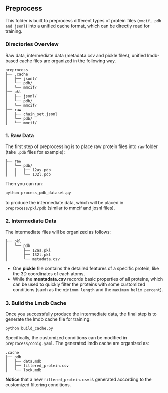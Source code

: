 ## Preprocess
This folder is built to preprocess different types of protein files (`mmcif, pdb and jsonl`) into a unified cache format, which can be directly read for training.

### Directories Overview
Raw data, intermediate data (metadata.csv and pickle files), unified lmdb-based cache files are organized in the following way.
```
preprocess
├── .cache
│   ├── jsonl/
│   └── pdb/
│   └── mmcif/
├── pkl
│   ├── jsonl/
│   └── pdb/
│   └── mmcif/
├── raw
│   ├── chain_set.jsonl
│   └── pdb/
│   └── mmcif/
```


### 1. Raw Data
The first step of preprocessing is to place raw protein files into `raw` folder (take `.pdb` files for example):

```
├── raw
│   └── pdb/
│   │   ├── 12as.pdb
│   │   └── 132l.pdb
```
Then you can run: 

```
python process_pdb_dataset.py 
```

to produce the intermediate data, which will be placed in `preprocess/pkl/pdb` (similar to mmcif and josnl files).


### 2. Intermediate Data
The intermediate files will be organized as follows:
```
├── pkl
│   └── pdb
│       ├── 12as.pkl
│       ├── 132l.pkl
│       └── metadata.csv
```

- One **pickle** file contains the detailed features of a specific protein, like the 3D coordinates of each atoms. 
- While the **meatadata.csv** records basic properties of all proteins, which can be used to quickly filter the proteins with some customized conditions (such as the `minimum length` and the `maximum helix percent`). 


### 3. Build the Lmdb Cache
Once you successfully produce the intermediate data, the final step is to generate the lmdb cache file for training:

```
python build_cache.py
```


Specifically, the customized conditions can be modified in `preprocess/conig.yaml`. The generated lmdb cache are organized as:
```
.cache
├── pdb
│   ├── data.mdb
│   ├── filtered_protein.csv
│   └── lock.mdb
```

**Notice** that a new `filtered_protein.csv` is generated according to the customized filtering conditions.




